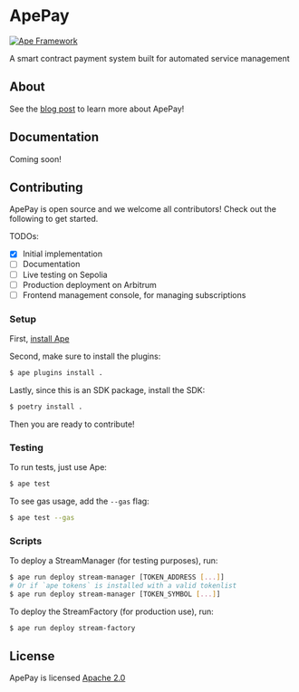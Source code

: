 # ApePay

[![Ape Framework](https://img.shields.io/badge/Built%20with-Ape%20Framework-brightgreen.svg)](https://apeworx.io)

A smart contract payment system built for automated service management

## About

See the [blog post](#tbd) to learn more about ApePay!

## Documentation

Coming soon!

## Contributing

ApePay is open source and we welcome all contributors! Check out the following to get started.

TODOs:

- [x] Initial implementation
- [ ] Documentation
- [ ] Live testing on Sepolia
- [ ] Production deployment on Arbitrum
- [ ] Frontend management console, for managing subscriptions

### Setup

First, [install Ape](https://docs.apeworx.io/ape/stable/userguides/quickstart.html#installation)

Second, make sure to install the plugins:

```sh
$ ape plugins install .
```

Lastly, since this is an SDK package, install the SDK:

```sh
$ poetry install .
```

Then you are ready to contribute!

### Testing

To run tests, just use Ape:

```sh
$ ape test
```

To see gas usage, add the `--gas` flag:

```sh
$ ape test --gas
```

### Scripts

To deploy a StreamManager (for testing purposes), run:

```sh
$ ape run deploy stream-manager [TOKEN_ADDRESS [...]]
# Or if `ape tokens` is installed with a valid tokenlist
$ ape run deploy stream-manager [TOKEN_SYMBOL [...]]
```

To deploy the StreamFactory (for production use), run:

```sh
$ ape run deploy stream-factory
```

## License

ApePay is licensed [Apache 2.0](./LICENSE)

